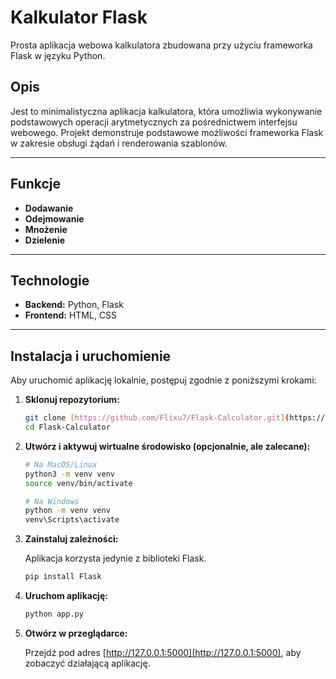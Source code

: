 # Kalkulator Flask

Prosta aplikacja webowa kalkulatora zbudowana przy użyciu frameworka Flask w języku Python.

## Opis

Jest to minimalistyczna aplikacja kalkulatora, która umożliwia wykonywanie podstawowych operacji arytmetycznych za pośrednictwem interfejsu webowego. Projekt demonstruje podstawowe możliwości frameworka Flask w zakresie obsługi żądań i renderowania szablonów.

---

## Funkcje

-   **Dodawanie**
-   **Odejmowanie**
-   **Mnożenie**
-   **Dzielenie**

---

## Technologie

-   **Backend:** Python, Flask
-   **Frontend:** HTML, CSS

---

## Instalacja i uruchomienie

Aby uruchomić aplikację lokalnie, postępuj zgodnie z poniższymi krokami:

1.  **Sklonuj repozytorium:**

    ```bash
    git clone [https://github.com/Flixu7/Flask-Calculator.git](https://github.com/Flixu7/Flask-Calculator.git)
    cd Flask-Calculator
    ```

2.  **Utwórz i aktywuj wirtualne środowisko (opcjonalnie, ale zalecane):**

    ```bash
    # Na MacOS/Linux
    python3 -m venv venv
    source venv/bin/activate

    # Na Windows
    python -m venv venv
    venv\Scripts\activate
    ```

3.  **Zainstaluj zależności:**

    Aplikacja korzysta jedynie z biblioteki Flask.

    ```bash
    pip install Flask
    ```

4.  **Uruchom aplikację:**

    ```bash
    python app.py
    ```

5.  **Otwórz w przeglądarce:**

    Przejdź pod adres [http://127.0.0.1:5000](http://127.0.0.1:5000), aby zobaczyć działającą aplikację.
